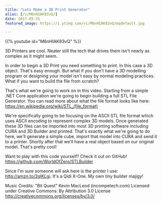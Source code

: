 ```yaml
---
title: "Lets Make a 3D Print Generator"
alias: [/v/M6nHIAK83vQ/]
date: 2017-05-31
featured_image: https://i.ytimg.com/vi/M6nHIAK83vQ/mqdefault.jpg

---
```


{{% youtube id="M6nHIAK83vQ" %}}

3D Printers are cool. Neater still the tech that drives them isn't nearly as complex as it might seem.

In order to begin a 3D Print you need something to print. In this case a 3D object. That's easy enough. But what if you don't have a 3D modelling program or designing your model isn't easy by normal modeling practices. What if you want to build the file from scratch?

That's what we're going to work on in this video. Starting from a simple .NET Core application we're going to begin building a full STL File Generator. You can read more about what the file format looks like here: https://en.wikipedia.org/wiki/STL_(file_format)

We're specifically going to be focusing on the ASCII STL file format which uses ASCII encoding to represent complex 3D models. Once generated these 3D files can be imported into most 3D printing software including CURA and 3D Builder and printed. That's exactly what we're going to do here, we'll generate a simple cube, import that model into CURA and send it to a printer. Shortly after that we'll have a real object based on our original model. That's pretty cool!

Want to play with this code yourself? Check it out on GitHub! https://github.com/WorldOfZero/STLBuilder

Since I'm sure someone will ask here is the printer I use: http://amzn.to/2qIKLgi. It's a Qidi X-One. My own tiny builder majigy!

Music Credits:
"Bit Quest" Kevin MacLeod (incompetech.com)
Licensed under Creative Commons: By Attribution 3.0 License
http://creativecommons.org/licenses/by/3.0/